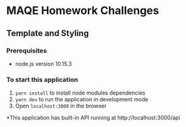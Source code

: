 # MAQE Homework Challenges
## Template and Styling


### Prerequisites
- node.js version 10.15.3

### To start this application
1. `yarn install` to install node modules dependencies
2. `yarn dev` to run the application in development mode
3. Open `localhost:3000` in the browser

*This application has built-in API running at http://localhost:3000/api